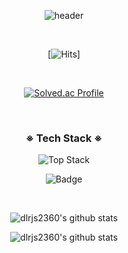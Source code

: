 <div align = 'center'>

![header](https://capsule-render.vercel.app/api?type=slice&color=gradient&height=200&section=header&text=HEE%20GEON&fontSize=80)


<br>

[![Hits](https://hits.seeyoufarm.com/api/count/incr/badge.svg?url=https%3A%2F%2Fgithub.com%2F%25EC%259D%25B4%25EA%25B1%25B42360%2Fhit-counter&count_bg=%2379C83D&title_bg=%23555555&icon=&icon_color=%23E7E7E7&title=hits&edge_flat=false)]

<br>
  
[![Solved.ac Profile](http://mazassumnida.wtf/api/v2/generate_badge?boj=dlrjs2360)](https://solved.ac/dlrjs2360/)
  
<br>

<h3 align="center">※ Tech Stack ※</h3>

![Top Stack](https://widget.realdeveloper.pro/api/top?stack=JavaScript,Node.js,React)

![Badge](https://widget.realdeveloper.pro/api/badge?title=Languages&badges=Javascript,React,Redux,jQuery,Node.js,Express.js,Socket.io,Bootstrap,MongoDB,Python)

<br>

<div>
  
![dlrjs2360's github stats](https://github-readme-stats.vercel.app/api/top-langs/?username=dlrjs2360&show_icons=true&hide_border=true&title_color=004386&icon_color=004386&layout=compact)
  
![dlrjs2360's github stats](https://github-readme-stats.vercel.app/api?username=dlrjs2360&show_icons=true)


</div>

<br>

</div>

